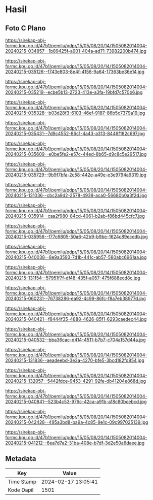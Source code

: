 # Hasil

## Foto C Plano

https://sirekap-obj-formc.kpu.go.id/47b1/pemilu/pdpr/15/05/08/20/14/1505082014004-20240215-034857--1b89425f-a901-404a-ad71-73982200b474.jpg

https://sirekap-obj-formc.kpu.go.id/47b1/pemilu/pdpr/15/05/08/20/14/1505082014004-20240215-035126--f743e803-8e4f-4156-9a64-17363be36e14.jpg

https://sirekap-obj-formc.kpu.go.id/47b1/pemilu/pdpr/15/05/08/20/14/1505082014004-20240215-035219--ecbe5b13-2723-413e-a3fa-19bfd7c570b6.jpg

https://sirekap-obj-formc.kpu.go.id/47b1/pemilu/pdpr/15/05/08/20/14/1505082014004-20240215-035328--b03d28f3-6103-46ef-9187-86b5c7379a19.jpg

https://sirekap-obj-formc.kpu.go.id/47b1/pemilu/pdpr/15/05/08/20/14/1505082014004-20240215-035431--7d9c4552-86c1-4a43-a313-8446f182c697.jpg

https://sirekap-obj-formc.kpu.go.id/47b1/pemilu/pdpr/15/05/08/20/14/1505082014004-20240215-035609--e0be5fe2-e57c-44ed-8b65-d9c8c5e29517.jpg

https://sirekap-obj-formc.kpu.go.id/47b1/pemilu/pdpr/15/05/08/20/14/1505082014004-20240215-035729--9b9f7bfa-2c58-442e-a49e-e3e9794a9319.jpg

https://sirekap-obj-formc.kpu.go.id/47b1/pemilu/pdpr/15/05/08/20/14/1505082014004-20240215-131036--cbc2a9d2-2578-4938-aca0-56680b0a3f2d.jpg

https://sirekap-obj-formc.kpu.go.id/47b1/pemilu/pdpr/15/05/08/20/14/1505082014004-20240215-035914--caa2f980-84cd-4061-b2ab-f86bd445cfc7.jpg

https://sirekap-obj-formc.kpu.go.id/47b1/pemilu/pdpr/15/05/08/20/14/1505082014004-20240215-035956--f77c6805-50a6-42b9-b9be-1624c89ecedb.jpg

https://sirekap-obj-formc.kpu.go.id/47b1/pemilu/pdpr/15/05/08/20/14/1505082014004-20240215-040038--8e9a3593-7d1b-441c-ab57-580abc6961aa.jpg

https://sirekap-obj-formc.kpu.go.id/47b1/pemilu/pdpr/15/05/08/20/14/1505082014004-20240215-131154--57951f7f-df48-435f-a057-475f688ecd8c.jpg

https://sirekap-obj-formc.kpu.go.id/47b1/pemilu/pdpr/15/05/08/20/14/1505082014004-20240215-060231--76738286-ea92-4c99-86fc-f8a7eb38977d.jpg

https://sirekap-obj-formc.kpu.go.id/47b1/pemilu/pdpr/15/05/08/20/14/1505082014004-20240215-040421--f8444f35-4888-4626-85f1-6293caedec44.jpg

https://sirekap-obj-formc.kpu.go.id/47b1/pemilu/pdpr/15/05/08/20/14/1505082014004-20240215-040532--bba36cac-d414-4511-b7b7-c704a157d44a.jpg

https://sirekap-obj-formc.kpu.go.id/47b1/pemilu/pdpr/15/05/08/20/14/1505082014004-20240215-131836--aeadeebd-3e3a-4270-bfe5-3bcd182fd854.jpg

https://sirekap-obj-formc.kpu.go.id/47b1/pemilu/pdpr/15/05/08/20/14/1505082014004-20240215-132057--5442fdce-9453-4291-92fe-db41204e868d.jpg

https://sirekap-obj-formc.kpu.go.id/47b1/pemilu/pdpr/15/05/08/20/14/1505082014004-20240215-040841--523b4c53-976c-42ca-a91b-a18c80bcebcd.jpg

https://sirekap-obj-formc.kpu.go.id/47b1/pemilu/pdpr/15/05/08/20/14/1505082014004-20240215-042428--495a3bd8-ba9a-4c85-9e1c-09c997025139.jpg

https://sirekap-obj-formc.kpu.go.id/47b1/pemilu/pdpr/15/05/08/20/14/1505082014004-20240215-041212--6ea7d7a2-31ba-408e-b7df-3d2e50a6daee.jpg


## Metadata

| Key        | Value               |
| ---------- | ------------------- |
| Time Stamp | 2024-02-17 13:05:41 |
| Kode Dapil | 1501                |



